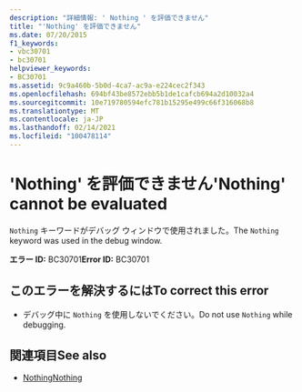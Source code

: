 ```yaml
---
description: "詳細情報: ' Nothing ' を評価できません"
title: "'Nothing' を評価できません"
ms.date: 07/20/2015
f1_keywords:
- vbc30701
- bc30701
helpviewer_keywords:
- BC30701
ms.assetid: 9c9a460b-5b0d-4ca7-ac9a-e224cec2f343
ms.openlocfilehash: 694bf43be8572ebb5b1de1cafcb694a2d10032a4
ms.sourcegitcommit: 10e719780594efc781b15295e499c66f316068b8
ms.translationtype: MT
ms.contentlocale: ja-JP
ms.lasthandoff: 02/14/2021
ms.locfileid: "100478114"
---
```

# <a name="nothing-cannot-be-evaluated"></a><span data-ttu-id="e0aaa-103">'Nothing' を評価できません</span><span class="sxs-lookup"><span data-stu-id="e0aaa-103">'Nothing' cannot be evaluated</span></span>

<span data-ttu-id="e0aaa-104">`Nothing` キーワードがデバッグ ウィンドウで使用されました。</span><span class="sxs-lookup"><span data-stu-id="e0aaa-104">The `Nothing` keyword was used in the debug window.</span></span>  
  
 <span data-ttu-id="e0aaa-105">**エラー ID:** BC30701</span><span class="sxs-lookup"><span data-stu-id="e0aaa-105">**Error ID:** BC30701</span></span>  
  
## <a name="to-correct-this-error"></a><span data-ttu-id="e0aaa-106">このエラーを解決するには</span><span class="sxs-lookup"><span data-stu-id="e0aaa-106">To correct this error</span></span>  
  
- <span data-ttu-id="e0aaa-107">デバッグ中に `Nothing` を使用しないでください。</span><span class="sxs-lookup"><span data-stu-id="e0aaa-107">Do not use `Nothing` while debugging.</span></span>  
  
## <a name="see-also"></a><span data-ttu-id="e0aaa-108">関連項目</span><span class="sxs-lookup"><span data-stu-id="e0aaa-108">See also</span></span>

- [<span data-ttu-id="e0aaa-109">Nothing</span><span class="sxs-lookup"><span data-stu-id="e0aaa-109">Nothing</span></span>](../language-reference/nothing.md)
